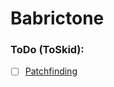 # Babrictone

### ToDo (ToSkid):
- [ ] [Patchfinding](https://github.com/BetaInside/babrictone/tree/pathfinding)
